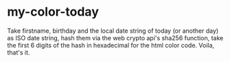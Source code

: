 # my-color-today
Take firstname, birthday and the local date string of today (or another day) as ISO date string, hash them via the web crypto api's sha256 function, take the first 6 digits of the hash in hexadecimal for the html color code. Voila, that's it.